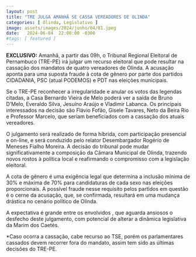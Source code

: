 ```yaml
---
layout: post
title: "TRE JULGA AMANHÃ SE CASSA VEREADORES DE OLINDA"
categories: [ Olinda, Legislativo ]
image: assets/images/2024/junho/04/01.jpeg
date:   2024-06-04  22:00:00 -0300
#tags: [ featured ]
---
```


**EXCLUSIVO:** Amanhã, a partir das 09h, o Tribunal Regional Eleitoral de Pernambuco (TRE-PE) irá julgar um recurso eleitoral que pode resultar na cassação dos mandatos de quatro vereadores de Olinda. A acusação aponta para uma suposta fraude à cota de gênero por parte dos partidos CIDADANIA, PSC (atual PODEMOS) e PDT nas eleições municipais.

Se o TRE-PE reconhecer a irregularidade e anular os votos das legendas citadas, a Casa Bernardo Vieira de Melo poderá ver a saída de Bruno D’Melo, Everaldo Silva, Jesuíno Araújo e Vladimir Labanca. Os principais interessados na decisão são Flávio Fofão, Gisele Tavares, Neto da Beira Rio e Professor Marcelo, que seriam beneficiados com a cassação dos atuais vereadores.

O julgamento será realizado de forma híbrida, com participação presencial e on-line, e será conduzido pelo relator Desembargador Rogério de Meneses Fialho Moreira. A decisão do tribunal pode mudar significativamente a composição da Câmara Municipal de Olinda, trazendo novos rostos à política local e reafirmando o compromisso com a legislação eleitoral.

A cota de gênero é uma exigência legal que determina a inclusão mínima de 30% e máxima de 70% para candidaturas de cada sexo nas eleições proporcionais. A possível fraude nesse requisito pelos partidos em questão é o cerne da acusação, que, se confirmada, resultará em uma mudança drástica no cenário político de Olinda.

A expectativa é grande entre os envolvidos , que aguarda ansiosos o desfecho deste julgamento, com potencial de alterar a dinâmica legislativa da Marim dos Caetés.

*Caso ocorra a cassação, cabe recurso ao TSE, porém os parlamentares cassados devem recorrer fora do mandato, assim tem sido as últimas decisões do TRE-PE.
